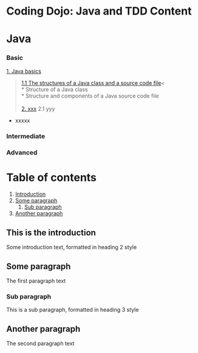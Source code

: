 # Coding Dojo: Java and TDD Content

# Java
### Basic
[1. Java basics](#)
> [1.1 The structures of a Java class and a source code file](#)< </br>
     * Structure of a Java class </br>
     * Structure and components of a Java source code file </br>    
[2. xxx](#)
> 2.1 yyy
* xxxxx

### Intermediate


### Advanced
# Table of contents
1. [Introduction](#introduction)
2. [Some paragraph](#paragraph1)
    1. [Sub paragraph](#subparagraph1)
3. [Another paragraph](#paragraph2)

## This is the introduction <a name="introduction"></a>
Some introduction text, formatted in heading 2 style

## Some paragraph <a name="paragraph1"></a>
The first paragraph text

### Sub paragraph <a name="subparagraph1"></a>
This is a sub paragraph, formatted in heading 3 style

## Another paragraph <a name="paragraph2"></a>
The second paragraph text
